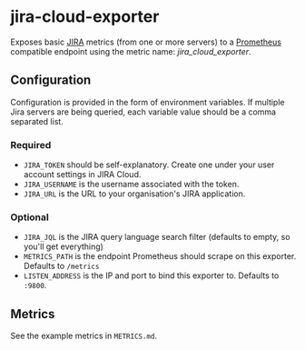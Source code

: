 # jira-cloud-exporter

Exposes basic [JIRA](https://www.atlassian.com/software/jira) metrics (from one or more servers) to a [Prometheus](https://prometheus.io) compatible endpoint using the metric name: *jira_cloud_exporter*.

## Configuration

Configuration is provided in the form of environment variables. If multiple Jira servers are being queried, each variable value should be a comma separated list.

### Required

* `JIRA_TOKEN` should be self-explanatory. Create one under your user account settings in JIRA Cloud.
* `JIRA_USERNAME` is the username associated with the token.
* `JIRA_URL` is the URL to your organisation's JIRA application.

### Optional

* `JIRA_JQL` is the JIRA query language search filter (defaults to empty, so you'll get everything)
* `METRICS_PATH` is the endpoint Prometheus should scrape on this exporter. Defaults to `/metrics`
* `LISTEN_ADDRESS` is the IP and port to bind this exporter to. Defaults to `:9800`.

## Metrics

See the example metrics in `METRICS.md`.
